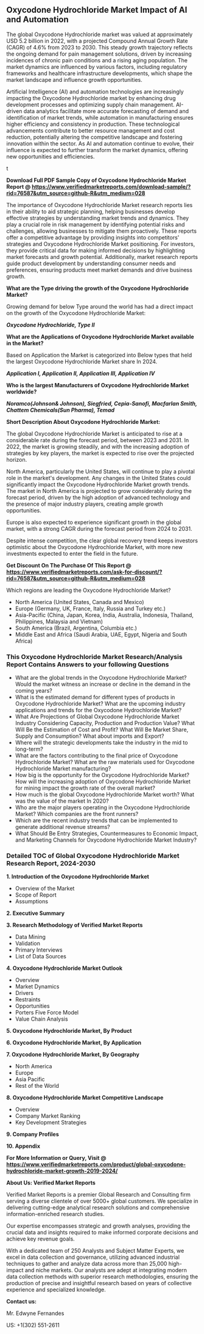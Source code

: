 <h2>Oxycodone Hydrochloride Market Impact of AI and Automation</h2><p>The global Oxycodone Hydrochloride market was valued at approximately USD 5.2 billion in 2022, with a projected Compound Annual Growth Rate (CAGR) of 4.6% from 2023 to 2030. This steady growth trajectory reflects the ongoing demand for pain management solutions, driven by increasing incidences of chronic pain conditions and a rising aging population. The market dynamics are influenced by various factors, including regulatory frameworks and healthcare infrastructure developments, which shape the market landscape and influence growth opportunities.</p><p>Artificial Intelligence (AI) and automation technologies are increasingly impacting the Oxycodone Hydrochloride market by enhancing drug development processes and optimizing supply chain management. AI-driven data analytics facilitate more accurate forecasting of demand and identification of market trends, while automation in manufacturing ensures higher efficiency and consistency in production. These technological advancements contribute to better resource management and cost reduction, potentially altering the competitive landscape and fostering innovation within the sector. As AI and automation continue to evolve, their influence is expected to further transform the market dynamics, offering new opportunities and efficiencies.</p>t</p><p id="" class=""><strong>Download Full PDF Sample Copy of Oxycodone Hydrochloride Market Report @ <a href="https://www.verifiedmarketreports.com/download-sample/?rid=76587&utm_source=github-R&utm_medium=028" target="_blank">https://www.verifiedmarketreports.com/download-sample/?rid=76587&utm_source=github-R&utm_medium=028</a></strong></p><p>The importance of&nbsp;Oxycodone Hydrochloride Market research reports lies in their ability to aid strategic planning, helping businesses develop effective strategies by understanding market trends and dynamics. They play a crucial role in risk management by identifying potential risks and challenges, allowing businesses to mitigate them proactively. These reports offer a competitive advantage by providing insights into competitors' strategies and Oxycodone Hydrochloride Market positioning. For investors, they provide critical data for making informed decisions by highlighting market forecasts and growth potential. Additionally, market research reports guide product development by understanding consumer needs and preferences, ensuring products meet market demands and drive business growth.</p><p><strong>What are the&nbsp;Type driving the growth of the Oxycodone Hydrochloride Market?</strong></p><p id="" class="">Growing demand for below Type around the world has had a direct impact on the growth of the Oxycodone Hydrochloride Market:</p><em><strong>Oxycodone Hydrochloride, Type II</strong></em></p><strong>What are the&nbsp;Applications&nbsp;of Oxycodone Hydrochloride Market available in the Market?</strong></p><p id="" class="">Based on Application the Market is categorized into Below types that held the largest Oxycodone Hydrochloride Market share In 2024.</p><em><strong>Application I, Application II, Application III, Application IV</strong></em></p><strong>Who is the largest Manufacturers of Oxycodone Hydrochloride Market worldwide?</strong></p><p><em><strong>Noramco(Johnson& Johnson), Siegfried, Cepia-Sanofi, Macfarlan Smith, Chattem Chemicals(Sun Pharma), Temad</strong></em></p><p id="" class=""><strong>Short Description About Oxycodone Hydrochloride Market:</strong></p><p>The global Oxycodone Hydrochloride Market is anticipated to rise at a considerable rate during the forecast period, between 2023 and 2031. In 2022, the market is growing steadily, and with the increasing adoption of strategies by key players, the market is expected to rise over the projected horizon.</p><p>North America, particularly the United States, will continue to play a pivotal role in the market's development. Any changes in the United States could significantly impact the Oxycodone Hydrochloride Market growth trends. The market in North America is projected to grow considerably during the forecast period, driven by the high adoption of advanced technology and the presence of major industry players, creating ample growth opportunities.</p><p>Europe is also expected to experience significant growth in the global market, with a strong CAGR during the forecast period from 2024 to 2031.</p><p>Despite intense competition, the clear global recovery trend keeps investors optimistic about the Oxycodone Hydrochloride Market, with more new investments expected to enter the field in the future.</p><p id="" class=""><strong>Get Discount On The Purchase Of This Report @ <a href="https://www.verifiedmarketreports.com/ask-for-discount/?rid=76587&utm_source=github-R&utm_medium=028" target="_blank">https://www.verifiedmarketreports.com/ask-for-discount/?rid=76587&utm_source=github-R&utm_medium=028</a></strong></p>Which regions are leading the Oxycodone Hydrochloride Market?</p><ul><li>North America (United States, Canada and Mexico)</li><li>Europe (Germany, UK, France, Italy, Russia and Turkey etc.)</li><li>Asia-Pacific (China, Japan, Korea, India, Australia, Indonesia, Thailand, Philippines, Malaysia and Vietnam)</li><li>South America (Brazil, Argentina, Columbia etc.)</li><li>Middle East and Africa (Saudi Arabia, UAE, Egypt, Nigeria and South Africa)</li></ul><h3 id="" class="">This Oxycodone Hydrochloride Market Research/Analysis Report Contains Answers to your following Questions</h3><ul><li>What are the global trends in the Oxycodone Hydrochloride Market? Would the market witness an increase or decline in the demand in the coming years?</li><li>What is the estimated demand for different types of products in Oxycodone Hydrochloride Market? What are the upcoming industry applications and trends for the Oxycodone Hydrochloride Market?</li><li>What Are Projections of Global Oxycodone Hydrochloride Market Industry Considering Capacity, Production and Production Value? What Will Be the Estimation of Cost and Profit? What Will Be Market Share, Supply and Consumption? What about imports and Export?</li><li>Where will the strategic developments take the industry in the mid to long-term?</li><li>What are the factors contributing to the final price of Oxycodone Hydrochloride Market? What are the raw materials used for Oxycodone Hydrochloride Market manufacturing?</li><li>How big is the opportunity for the Oxycodone Hydrochloride Market? How will the increasing adoption of Oxycodone Hydrochloride Market for mining impact the growth rate of the overall market?</li><li>How much is the global Oxycodone Hydrochloride Market worth? What was the value of the market In 2020?</li><li>Who are the major players operating in the Oxycodone Hydrochloride Market? Which companies are the front runners?</li><li>Which are the recent industry trends that can be implemented to generate additional revenue streams?</li><li>What Should Be Entry Strategies, Countermeasures to Economic Impact, and Marketing Channels for Oxycodone Hydrochloride Market Industry?</li></ul><h3 id="" class="">Detailed TOC of Global Oxycodone Hydrochloride Market Research Report, 2024-2030</h3><p id="" class=""><strong>1. Introduction of the Oxycodone Hydrochloride Market</strong></p><ul><li>Overview of the Market</li><li>Scope of Report</li><li>Assumptions</li></ul><p id="" class=""><strong>2. Executive Summary</strong></p><p id="" class=""><strong>3. Research Methodology of Verified Market Reports</strong></p><ul><li>Data Mining</li><li>Validation</li><li>Primary Interviews</li><li>List of Data Sources</li></ul><p id="" class=""><strong>4. Oxycodone Hydrochloride Market Outlook</strong></p><ul><li>Overview</li><li>Market Dynamics</li><li>Drivers</li><li>Restraints</li><li>Opportunities</li><li>Porters Five Force Model</li><li>Value Chain Analysis</li></ul><p id="" class=""><strong>5. Oxycodone Hydrochloride Market, By Product</strong></p><p id="" class=""><strong>6. Oxycodone Hydrochloride Market, By Application</strong></p><p id="" class=""><strong>7. Oxycodone Hydrochloride Market, By Geography</strong></p><ul><li>North America</li><li>Europe</li><li>Asia Pacific</li><li>Rest of the World</li></ul><p id="" class=""><strong>8. Oxycodone Hydrochloride Market Competitive Landscape</strong></p><ul><li>Overview</li><li>Company Market Ranking</li><li>Key Development Strategies</li></ul><p id="" class=""><strong>9. Company Profiles</strong></p><p id="" class=""><strong>10. Appendix</strong></p><p id="" class=""><strong>For More Information or Query, Visit @ <a href="https://www.verifiedmarketreports.com/product/global-oxycodone-hydrochloride-market-growth-2019-2024/" target="_blank">https://www.verifiedmarketreports.com/product/global-oxycodone-hydrochloride-market-growth-2019-2024/</a></strong></p><p id="" class=""><strong>About Us: Verified Market Reports</strong></p><p id="" class="">Verified Market Reports is a premier Global Research and Consulting firm serving a diverse clientele of over 5000+ global customers. We specialize in delivering cutting-edge analytical research solutions and comprehensive information-enriched research studies.</p><p id="" class="">Our expertise encompasses strategic and growth analyses, providing the crucial data and insights required to make informed corporate decisions and achieve key revenue goals.</p><p id="" class="">With a dedicated team of 250 Analysts and Subject Matter Experts, we excel in data collection and governance, utilizing advanced industrial techniques to gather and analyze data across more than 25,000 high-impact and niche markets. Our analysts are adept at integrating modern data collection methods with superior research methodologies, ensuring the production of precise and insightful research based on years of collective experience and specialized knowledge.</p><p id="" class=""><strong>Contact us:</strong></p><p id="" class="">Mr. Edwyne Fernandes</p><p id="" class="">US: +1(302) 551-2611</p>